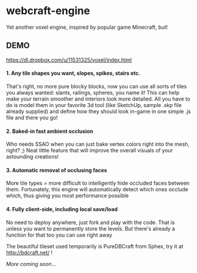 webcraft-engine
===============

Yet another voxel engine, inspired by popular game Minecraft, but!

DEMO
----
https://dl.dropbox.com/u/11531325/voxel/index.html


#### 1. Any tile shapes you want, slopes, spikes, stairs etc. ####

That's right, no more pure blocky blocks, now you can use all sorts of tiles you always wanted: slants, railings, spheres, you name it!
This can help make your terrain smoother and interiors look more detailed. All you have to do is model them in your favorite 3d tool (like SketchUp, sample .skp file already supplied) and define how they should look in-game in one simple .js file and there you go!

#### 2. Baked-in fast ambient occlusion ####

Who needs SSAO when you can just bake vertex colors right into the mesh, right? ;) Neat little feature that will improve the overall visuals of your astounding creations!

#### 3. Automatic removal of occlusing faces ####

More tile types = more difficult to intelligently hide occluded faces between them. Fortunately, this engine will automatically detect which ones occlude which, thus giving you most performance possible

#### 4. Fully client-side, including local save/load ####

No need to deploy anywhere, just fork and play with the code. That is unless you want to permanently store the levels. But there's already a function for that too you can use right away


The beautiful tileset used temporarily is PureDBCraft from Sphex, try it at http://bdcraft.net/ !


_More coming soon..._
